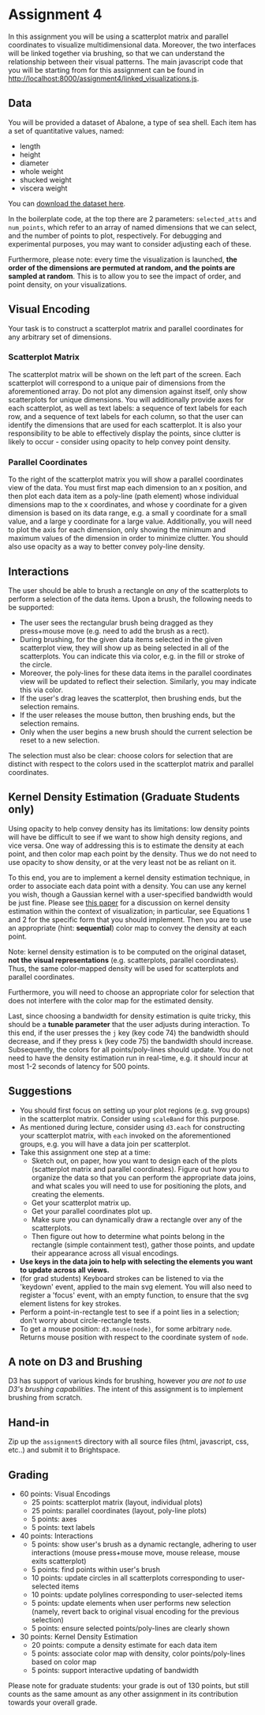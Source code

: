 # Assignment 4

In this assignment you will be using a scatterplot matrix and parallel coordinates to visualize multidimensional data. Moreover, the two interfaces will be linked together via brushing, so that we can understand the relationship between their visual patterns. The main javascript code that you will be starting from for this assignment can be found in [http://localhost:8000/assignment4/linked_visualizations.js](http://localhost:8000/assignment4/linked_visualizations.js).

## Data

You will be provided a dataset of Abalone, a type of sea shell. Each item has a set of quantitative values, named:

* length
* height
* diameter
* whole weight
* shucked weight
* viscera weight

You can [download the dataset here](https://vanderbilt.box.com/s/8rczciarwm3fow6a9p4xkor70absdo81).

In the boilerplate code, at the top there are 2 parameters: `selected_atts` and `num_points`, which refer to an array of named dimensions that we can select, and the number of points to plot, respectively. For debugging and experimental purposes, you may want to consider adjusting each of these.

Furthermore, please note: every time the visualization is launched, **the order of the dimensions are permuted at random, and the points are sampled at random**. This is to allow you to see the impact of order, and point density, on your visualizations.

## Visual Encoding

Your task is to construct a scatterplot matrix and parallel coordinates for any arbitrary set of dimensions.

### Scatterplot Matrix

The scatterplot matrix will be shown on the left part of the screen. Each scatterplot will correspond to a unique pair of dimensions from the aforementioned array. Do not plot any dimension against itself, only show scatterplots for unique dimensions. You will additionally provide axes for each scatterplot, as well as text labels: a sequence of text labels for each row, and a sequence of text labels for each column, so that the user can identify the dimensions that are used for each scatterplot. It is also your responsibility to be able to effectively display the points, since clutter is likely to occur - consider using opacity to help convey point density.

### Parallel Coordinates

To the right of the scatterplot matrix you will show a parallel coordinates view of the data. You must first map each dimension to an x position, and then plot each data item as a poly-line (path element) whose individual dimensions map to the x coordinates, and whose y coordinate for a given dimension is based on its data range, e.g. a small y coordinate for a small value, and a large y coordinate for a large value. Additionally, you will need to plot the axis for each dimension, only showing the minimum and maximum values of the dimension in order to minimize clutter. You should also use opacity as a way to better convey poly-line density.

## Interactions

The user should be able to brush a rectangle on _any_ of the scatterplots to perform a selection of the data items. Upon a brush, the following needs to be supported:

* The user sees the rectangular brush being dragged as they press+mouse move (e.g. need to add the brush as a rect).
* During brushing, for the given data items selected in the given scatterplot view, they will show up as being selected in all of the scatterplots. You can indicate this via color, e.g. in the fill or stroke of the circle.
* Moreover, the poly-lines for these data items in the parallel coordinates view will be updated to reflect their selection. Similarly, you may indicate this via color.
* If the user's drag leaves the scatterplot, then brushing ends, but the selection remains.
* If the user releases the mouse button, then brushing ends, but the selection remains.
* Only when the user begins a new brush should the current selection be reset to a new selection.

The selection must also be clear: choose colors for selection that are distinct with respect to the colors used in the scatterplot matrix and parallel coordinates.

## Kernel Density Estimation (Graduate Students only)

Using opacity to help convey density has its limitations: low density points will have be difficult to see if we want to show high density regions, and vice versa. One way of addressing this is to estimate the density at each point, and then color map each point by the density. Thus we do not need to use opacity to show density, or at the very least not be as reliant on it.

To this end, you are to implement a kernel density estimation technique, in order to associate each data point with a density. You can use any kernel you wish, though a Gaussian kernel with a user-specified bandwidth would be just fine. Please see [this paper](http://www.ii.uib.no/vis_old/publications/pdfs/lampe11kde.pdf) for a discussion on kernel density estimation within the context of visualization; in particular, see Equations 1 and 2 for the specific form that you should implement. Then you are to use an appropriate (hint: **sequential**) color map to convey the density at each point.

Note: kernel density estimation is to be computed on the original dataset, **not the visual representations** (e.g. scatterplots, parallel coordinates). Thus, the same color-mapped density will be used for scatterplots and parallel coordinates.

Furthermore, you will need to choose an appropriate color for selection that does not interfere with the color map for the estimated density.

Last, since choosing a bandwidth for density estimation is quite tricky, this should be a **tunable parameter** that the user adjusts during interaction. To this end, if the user presses the `j` key (key code 74) the bandwidth should decrease, and if they press `k` (key code 75) the bandwidth should increase. Subsequently, the colors for all points/poly-lines should update. You do not need to have the density estimation run in real-time, e.g. it should incur at most 1-2 seconds of latency for 500 points.

## Suggestions

* You should first focus on setting up your plot regions (e.g. svg groups) in the scatterplot matrix. Consider using `scaleBand` for this purpose.
* As mentioned during lecture, consider using `d3.each` for constructing your scatterplot matrix, with `each` invoked on the aforementioned groups, e.g. you will have a data join per scatterplot.
* Take this assignment one step at a time:
	* Sketch out, on paper, how you want to design each of the plots (scatterplot matrix and parallel coordinates). Figure out how you to organize the data so that you can perform the appropriate data joins, and what scales you will need to use for positioning the plots, and creating the elements.
	* Get your scatterplot matrix up.
	* Get your parallel coordinates plot up.
	* Make sure you can dynamically draw a rectangle over any of the scatterplots.
	* Then figure out how to determine what points belong in the rectangle (simple containment test), gather those points, and update their appearance across all visual encodings.
* **Use keys in the data join to help with selecting the elements you want to update across all views.**
* (for grad students) Keyboard strokes can be listened to via the 'keydown' event, applied to the main svg element. You will also need to register a 'focus' event, with an empty function, to ensure that the svg element listens for key strokes.
* Perform a point-in-rectangle test to see if a point lies in a selection; don't worry about circle-rectangle tests.
* To get a mouse position: `d3.mouse(node)`, for some arbitrary `node`. Returns mouse position with respect to the coordinate system of `node`.

## A note on D3 and Brushing

D3 has support of various kinds for brushing, however _you are not to use D3's brushing capabilities_. The intent of this assignment is to implement brushing from scratch.

## Hand-in

Zip up the `assignment5` directory with all source files (html, javascript, css, etc..) and submit it to Brightspace.

## Grading

* 60 points: Visual Encodings
	* 25 points: scatterplot matrix (layout, individual plots)
	* 25 points: parallel coordinates (layout, poly-line plots)
	* 5 points: axes
	* 5 points: text labels
* 40 points: Interactions
	* 5 points: show user's brush as a dynamic rectangle, adhering to user interactions (mouse press+mouse move, mouse release, mouse exits scatterplot)
	* 5 points: find points within user's brush
	* 10 points: update circles in all scatterplots corresponding to user-selected items
	* 10 points: update polylines corresponding to user-selected items
	* 5 points: update elements when user performs new selection (namely, revert back to original visual encoding for the previous selection)
	* 5 points: ensure selected points/poly-lines are clearly shown
* 30 points: Kernel Density Estimation
	* 20 points: compute a density estimate for each data item
	* 5 points: associate color map with density, color points/poly-lines based on color map
	* 5 points: support interactive updating of bandwidth

Please note for graduate students: your grade is out of 130 points, but still counts as the same amount as any other assignment in its contribution towards your overall grade.
